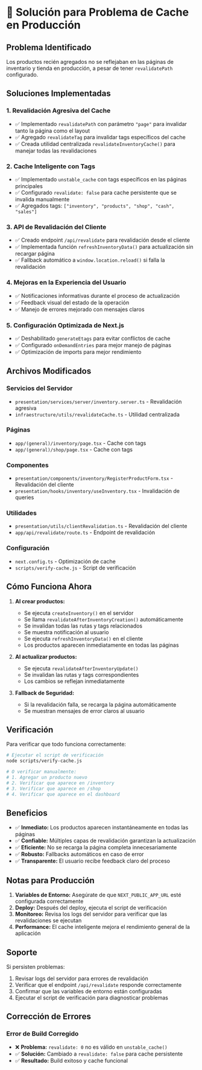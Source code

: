 # 🔧 Solución para Problema de Cache en Producción

## Problema Identificado

Los productos recién agregados no se reflejaban en las páginas de inventario y tienda en producción, a pesar de tener `revalidatePath` configurado.

## Soluciones Implementadas

### 1. **Revalidación Agresiva del Cache**

- ✅ Implementado `revalidatePath` con parámetro `"page"` para invalidar tanto la página como el layout
- ✅ Agregado `revalidateTag` para invalidar tags específicos del cache
- ✅ Creada utilidad centralizada `revalidateInventoryCache()` para manejar todas las revalidaciones

### 2. **Cache Inteligente con Tags**

- ✅ Implementado `unstable_cache` con tags específicos en las páginas principales
- ✅ Configurado `revalidate: false` para cache persistente que se invalida manualmente
- ✅ Agregados tags: `["inventory", "products", "shop", "cash", "sales"]`

### 3. **API de Revalidación del Cliente**

- ✅ Creado endpoint `/api/revalidate` para revalidación desde el cliente
- ✅ Implementada función `refreshInventoryData()` para actualización sin recargar página
- ✅ Fallback automático a `window.location.reload()` si falla la revalidación

### 4. **Mejoras en la Experiencia del Usuario**

- ✅ Notificaciones informativas durante el proceso de actualización
- ✅ Feedback visual del estado de la operación
- ✅ Manejo de errores mejorado con mensajes claros

### 5. **Configuración Optimizada de Next.js**

- ✅ Deshabilitado `generateEtags` para evitar conflictos de cache
- ✅ Configurado `onDemandEntries` para mejor manejo de páginas
- ✅ Optimización de imports para mejor rendimiento

## Archivos Modificados

### Servicios del Servidor

- `presentation/services/server/inventory.server.ts` - Revalidación agresiva
- `infraestructure/utils/revalidateCache.ts` - Utilidad centralizada

### Páginas

- `app/(general)/inventory/page.tsx` - Cache con tags
- `app/(general)/shop/page.tsx` - Cache con tags

### Componentes

- `presentation/components/inventory/RegisterProductForm.tsx` - Revalidación del cliente
- `presentation/hooks/inventory/useInventory.tsx` - Invalidación de queries

### Utilidades

- `presentation/utils/clientRevalidation.ts` - Revalidación del cliente
- `app/api/revalidate/route.ts` - Endpoint de revalidación

### Configuración

- `next.config.ts` - Optimización de cache
- `scripts/verify-cache.js` - Script de verificación

## Cómo Funciona Ahora

1. **Al crear productos:**

   - Se ejecuta `createInventory()` en el servidor
   - Se llama `revalidateAfterInventoryCreation()` automáticamente
   - Se invalidan todas las rutas y tags relacionados
   - Se muestra notificación al usuario
   - Se ejecuta `refreshInventoryData()` en el cliente
   - Los productos aparecen inmediatamente en todas las páginas

2. **Al actualizar productos:**

   - Se ejecuta `revalidateAfterInventoryUpdate()`
   - Se invalidan las rutas y tags correspondientes
   - Los cambios se reflejan inmediatamente

3. **Fallback de Seguridad:**
   - Si la revalidación falla, se recarga la página automáticamente
   - Se muestran mensajes de error claros al usuario

## Verificación

Para verificar que todo funciona correctamente:

```bash
# Ejecutar el script de verificación
node scripts/verify-cache.js

# O verificar manualmente:
# 1. Agregar un producto nuevo
# 2. Verificar que aparece en /inventory
# 3. Verificar que aparece en /shop
# 4. Verificar que aparece en el dashboard
```

## Beneficios

- ✅ **Inmediato:** Los productos aparecen instantáneamente en todas las páginas
- ✅ **Confiable:** Múltiples capas de revalidación garantizan la actualización
- ✅ **Eficiente:** No se recarga la página completa innecesariamente
- ✅ **Robusto:** Fallbacks automáticos en caso de error
- ✅ **Transparente:** El usuario recibe feedback claro del proceso

## Notas para Producción

1. **Variables de Entorno:** Asegúrate de que `NEXT_PUBLIC_APP_URL` esté configurada correctamente
2. **Deploy:** Después del deploy, ejecuta el script de verificación
3. **Monitoreo:** Revisa los logs del servidor para verificar que las revalidaciones se ejecutan
4. **Performance:** El cache inteligente mejora el rendimiento general de la aplicación

## Soporte

Si persisten problemas:

1. Revisar logs del servidor para errores de revalidación
2. Verificar que el endpoint `/api/revalidate` responde correctamente
3. Confirmar que las variables de entorno están configuradas
4. Ejecutar el script de verificación para diagnosticar problemas

## Corrección de Errores

### Error de Build Corregido

- ❌ **Problema:** `revalidate: 0` no es válido en `unstable_cache()`
- ✅ **Solución:** Cambiado a `revalidate: false` para cache persistente
- ✅ **Resultado:** Build exitoso y cache funcional
